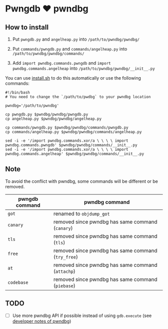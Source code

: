 # Pwngdb ❤️ pwndbg

## How to install

1. Put `pwngdb.py` and `angelheap.py` into `/path/to/pwndbg/pwndbg/`

2. Put `commands/pwngdb.py` and `commands/angelheap.py` into `/path/to/pwndbg/pwndbg/commands/`

3. Add `import pwndbg.commands.pwngdb` and `import pwndbg.commands.angelheap` into `/path/to/pwndbg/pwndbg/__init__.py`

You can use [install.sh](install.sh) to do this automatically or use the following commands:

```shell
#!/bin/bash
# You need to change the `/path/to/pwdbg` to your pwndbg location

pwndbg='/path/to/pwndbg'

cp pwngdb.py $pwndbg/pwndbg/pwngdb.py
cp angelheap.py $pwndbg/pwndbg/angelheap.py

cp commands/pwngdb.py $pwndbg/pwndbg/commands/pwngdb.py
cp commands/angelheap.py $pwndbg/pwndbg/commands/angelheap.py

sed -i -e '/import pwndbg.commands.xor/a \ \ \ \ import pwndbg.commands.pwngdb' $pwndbg/pwndbg/commands/__init__.py
sed -i -e '/import pwndbg.commands.xor/a \ \ \ \ import pwndbg.commands.angelheap' $pwndbg/pwndbg/commands/__init__.py
```

## Note

To avoid the conflict with pwndbg, some commands will be different or be removed.

| pwngdb command | pwndbg command                                     |
| -------------- | -------------------------------------------------- |
| `got`          | renamed to `objdump_got`                           |
| `canary`       | removed since pwndbg has same command (`canary`)   |
| `tls`          | removed since pwndbg has same command (`tls`)      |
| `free`         | removed since pwndbg has same command (`try_free`) |
| `at`           | removed since pwndbg has same command (`attachp`)  |
| `codebase`     | removed since pwndbg has same command (`piebase`)  |

## TODO

- [ ] Use more pwndbg API if possible instead of using `gdb.execute` (see [developer notes of pwndbg](https://github.com/pwndbg/pwndbg/blob/dev/DEVELOPING.md))
